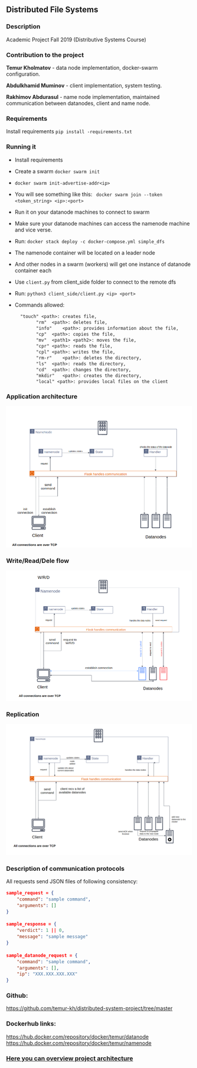 ## Distributed File Systems

### Description

Academic Project Fall 2019 (Distributive Systems Course)

### Contribution to the project

**Temur Kholmatov** - data node implementation, docker-swarm configuration.

**Abdulkhamid Muminov** - client implementation, system testing.

**Rakhimov Abdurasul** - name node implementation, maintained communication between datanodes, client and name node.

### Requirements 

Install requirements 
`pip install -requirements.txt`


### Running it

* Install requirements

* Create a swarm
  `docker swarm init`

* `docker swarm init-advertise-addr<ip>`

* You will see something like this: 
  ` docker swarm join --token <token_string> <ip>:<port>`

* Run it on your datanode machines to connect to swarm

* Make sure your datanode machines can access the namenode machine and vice verse.

* Run: `docker stack deploy -c docker-compose.yml simple_dfs`

* The namenode container will be located on a leader node

* And other nodes in a swarm (workers) will get one instance of datanode container each

* Use `client.py` from client_side folder to connect to the remote dfs

* Run: `python3 client_side/client.py <ip> <port>`

* Commands allowed: 

  ```
  	"touch" <path>: creates file,
          "rm"	<path>: deletes file,
          "info"	<path>: provides information about the file,
          "cp"	<path>: copies the file,
          "mv"	<path1> <path2>: moves the file,
          "cpr"	<path>: reads the file,
          "cpl"	<path>: writes the file,
          "rm-r"	<path>: deletes the directory,
          "ls"	<path>: reads the directory,
          "cd"	<path>: changes the directory,
          "mkdir"	<path>: creates the directory,
          "local" <path>: provides local files on the client
  ```

  
### Application architecture
![](/res/arch.png)

### Write/Read/Dele flow
![](/res/wrd.png)

### Replication
![](/res/repl.png)

### Description of communication protocols

All requests send JSON files of following consistency:

```json
sample_request = {
    "command": "sample command",
    "arguments": []
}

sample_response = {
    "verdict": 1 || 0,
    "message": "sample message"
}

sample_datanode_request = {
    "command": "sample command",
    "arguments": [],
    "ip": "XXX.XXX.XXX.XXX"
}
```

### Github:

https://github.com/temur-kh/distributed-system-project/tree/master

### Dockerhub links:

https://hub.docker.com/repository/docker/temur/datanode
https://hub.docker.com/repository/docker/temur/namenode


### [Here you can overview project architecture](https://docs.google.com/presentation/d/16LXnTU3eRW8o7k3GgPYiyuKM5N5BmlVwBp0HSEidIPE/edit?usp=sharing)
